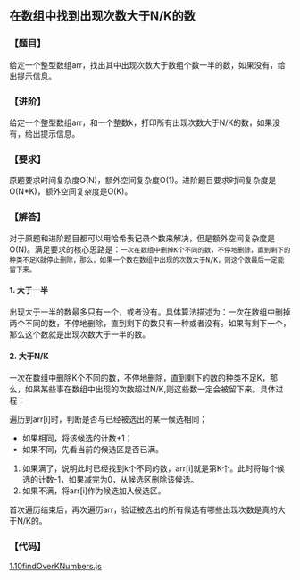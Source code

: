 ## 在数组中找到出现次数大于N/K的数

### 【题目】
给定一个整型数组arr，找出其中出现次数大于数组个数一半的数，如果没有，给出提示信息。

### 【进阶】
给定一个整型数组arr，和一个整数k，打印所有出现次数大于N/K的数，如果没有，给出提示信息。

### 【要求】
原题要求时间复杂度O(N)，额外空间复杂度O(1)。进阶题目要求时间复杂度是O(N*K)，额外空间复杂度是O(K)。

### 【解答】

对于原题和进阶题目都可以用哈希表记录个数来解决，但是额外空间复杂度是O(N)。满足要求的核心思路是：`一次在数组中删掉K个不同的数，不停地删除，直到剩下的种类不足K就停止删除，那么，如果一个数在数组中出现的次数大于N/K，则这个数最后一定能留下来。`

#### 1. 大于一半
出现大于一半的数最多只有一个，或者没有。具体算法描述为：一次在数组中删掉两个不同的数，不停地删除，直到剩下的数只有一种或者没有。如果有剩下一个，那么这个数就是出现次数大于一半的数。

#### 2. 大于N/K
一次在数组中删除K个不同的数，不停地删除，直到剩下的数的种类不足K，那么，如果某些事在数组中出现的次数超过N/K,则这些数一定会被留下来。具体过程：

遍历到arr[i]时，判断是否与已经被选出的某一候选相同；

- 如果相同，将该候选的计数+1；
- 如果不同，先看当前的候选区是否已满。
1. 如果满了，说明此时已经找到k个不同的数，arr[i]就是第K个。此时将每个候选的计数-1，如果减完为0，从候选区删除该候选。
2. 如果不满，将arr[i]作为候选加入候选区。

首次遍历结束后，再次遍历arr，验证被选出的所有候选有哪些出现次数是真的大于N/K的。




### 【代码】
[1.10findOverKNumbers.js](../codes/1.10findOverKNumbers.js)